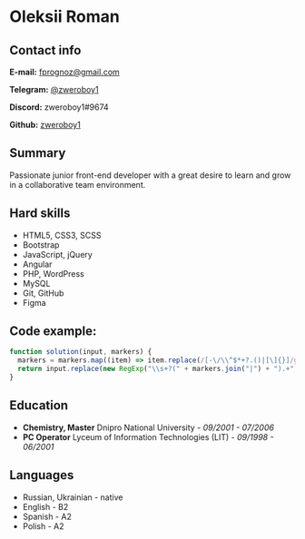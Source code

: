 # Oleksii Roman

## Contact info

**E-mail:** [fprognoz@gmail.com](mailto:fprognoz@gmail.com)

**Telegram:** [@zweroboy1](https://t.me/zweroboy1)

**Discord:** zweroboy1#9674

**Github:** [zweroboy1](https://github.com/zweroboy1)

## Summary

Passionate junior front-end developer with a great desire to learn and grow in a collaborative team environment.

## Hard skills

* HTML5, CSS3, SCSS
* Bootstrap
* JavaScript, jQuery
* Angular
* PHP, WordPress
* MySQL
* Git, GitHub
* Figma

## Code example:

```javascript
function solution(input, markers) {
  markers = markers.map((item) => item.replace(/[-\/\\^$*+?.()|[\]{}]/g, "\\$&"));
  return input.replace(new RegExp("\\s+?(" + markers.join("|") + ").+", "g"), "");
}
```

## Education

* **Chemistry, Master** Dnipro National University - _09/2001 - 07/2006_
* **PC Operator** Lyceum of Information Technologies (LIT) - _09/1998 - 06/2001_

## Languages

* Russian, Ukrainian - native
* English - B2
* Spanish - A2
* Polish - A2
